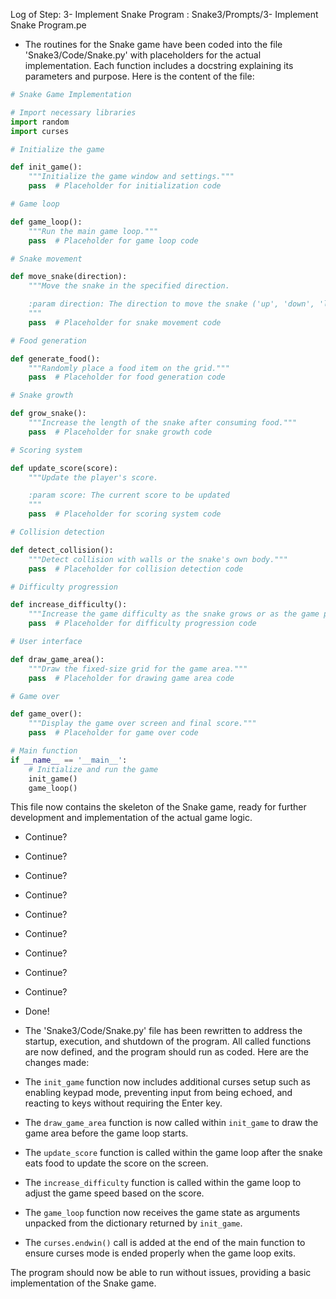 Log of Step: 3- Implement Snake Program : Snake3/Prompts/3- Implement Snake Program.pe


 - The routines for the Snake game have been coded into the file 'Snake3/Code/Snake.py' with placeholders for the actual implementation. Each function includes a docstring explaining its parameters and purpose. Here is the content of the file:

```python
# Snake Game Implementation

# Import necessary libraries
import random
import curses

# Initialize the game

def init_game():
    """Initialize the game window and settings."""
    pass  # Placeholder for initialization code

# Game loop

def game_loop():
    """Run the main game loop."""
    pass  # Placeholder for game loop code

# Snake movement

def move_snake(direction):
    """Move the snake in the specified direction.

    :param direction: The direction to move the snake ('up', 'down', 'left', 'right')
    """
    pass  # Placeholder for snake movement code

# Food generation

def generate_food():
    """Randomly place a food item on the grid."""
    pass  # Placeholder for food generation code

# Snake growth

def grow_snake():
    """Increase the length of the snake after consuming food."""
    pass  # Placeholder for snake growth code

# Scoring system

def update_score(score):
    """Update the player's score.

    :param score: The current score to be updated
    """
    pass  # Placeholder for scoring system code

# Collision detection

def detect_collision():
    """Detect collision with walls or the snake's own body."""
    pass  # Placeholder for collision detection code

# Difficulty progression

def increase_difficulty():
    """Increase the game difficulty as the snake grows or as the game progresses."""
    pass  # Placeholder for difficulty progression code

# User interface

def draw_game_area():
    """Draw the fixed-size grid for the game area."""
    pass  # Placeholder for drawing game area code

# Game over

def game_over():
    """Display the game over screen and final score."""
    pass  # Placeholder for game over code

# Main function
if __name__ == '__main__':
    # Initialize and run the game
    init_game()
    game_loop()
```

This file now contains the skeleton of the Snake game, ready for further development and implementation of the actual game logic.

 - Continue?

 - Continue?

 - Continue?

 - Continue?

 - Continue?

 - Continue?

 - Continue?

 - Continue?

 - Continue?

 - Done!

 - The 'Snake3/Code/Snake.py' file has been rewritten to address the startup, execution, and shutdown of the program. All called functions are now defined, and the program should run as coded. Here are the changes made:

- The `init_game` function now includes additional curses setup such as enabling keypad mode, preventing input from being echoed, and reacting to keys without requiring the Enter key.
- The `draw_game_area` function is now called within `init_game` to draw the game area before the game loop starts.
- The `update_score` function is called within the game loop after the snake eats food to update the score on the screen.
- The `increase_difficulty` function is called within the game loop to adjust the game speed based on the score.
- The `game_loop` function now receives the game state as arguments unpacked from the dictionary returned by `init_game`.
- The `curses.endwin()` call is added at the end of the main function to ensure curses mode is ended properly when the game loop exits.

The program should now be able to run without issues, providing a basic implementation of the Snake game.